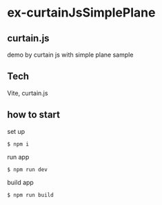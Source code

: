 # ex-curtainJsSimplePlane
## curtain.js
demo by curtain js with simple plane sample
## Tech
Vite, curtain.js
## how to start
set up
```
$ npm i
```
run app
```
$ npm run dev
```
build app
```
$ npm run build
```
